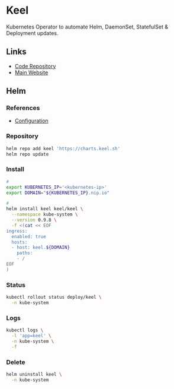 # Keel

Kubernetes Operator to automate Helm, DaemonSet, StatefulSet & Deployment updates.

## Links

- [Code Repository](https://github.com/keel-hq/keel)
- [Main Website](https://keel.sh/)

## Helm

### References

- [Configuration](https://github.com/keel-hq/keel/tree/master/chart/keel#configuration)

### Repository

```sh
helm repo add keel 'https://charts.keel.sh'
helm repo update
```

### Install

```sh
#
export KUBERNETES_IP='<kubernetes-ip>'
export DOMAIN="${KUBERNETES_IP}.nip.io"

#
helm install keel keel/keel \
  --namespace kube-system \
  --version 0.9.8 \
  -f <(cat << EOF
ingress:
  enabled: true
  hosts:
  - host: keel.${DOMAIN}
    paths:
    - /
EOF
)
```

### Status

```sh
kubectl rollout status deploy/keel \
  -n kube-system
```

### Logs

```sh
kubectl logs \
  -l 'app=keel' \
  -n kube-system \
  -f
```

<!-- ### Secret

```sh
kubectl get secret keel \
  -o jsonpath='{.data.admin-password}' \
  -n keel | \
    base64 -d; echo
``` -->

### Delete

```sh
helm uninstall keel \
  -n kube-system
```
